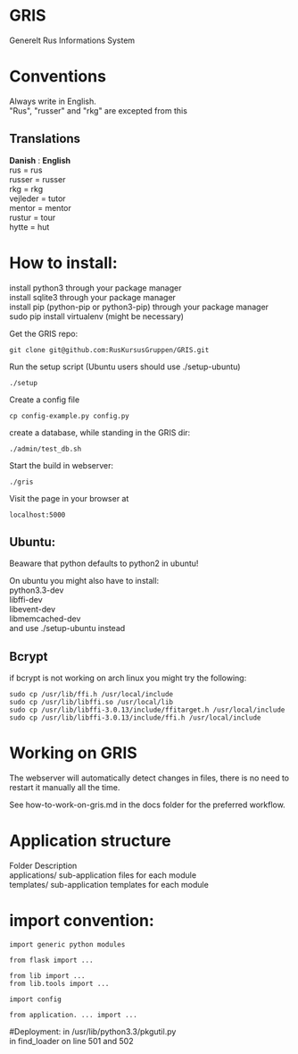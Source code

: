 GRIS
====

Generelt Rus Informations System

# Conventions  
Always write in English.  
"Rus", "russer" and "rkg" are excepted from this  

## Translations
**Danish** : **English**  
rus      = rus  
russer   = russer  
rkg      = rkg  
vejleder = tutor  
mentor   = mentor  
rustur   = tour  
hytte    = hut  


# How to install:
install python3 through your package manager  
install sqlite3 through your package manager  
install pip (python-pip or python3-pip) through your package manager  
sudo pip install virtualenv (might be necessary)  

Get the GRIS repo:
```
git clone git@github.com:RusKursusGruppen/GRIS.git
```

Run the setup script (Ubuntu users should use ./setup-ubuntu)
```
./setup
```

Create a config file
```
cp config-example.py config.py
```

create a database, while standing in the GRIS dir:
```
./admin/test_db.sh
```

Start the build in webserver:
```
./gris
```

Visit the page in your browser at
```
localhost:5000
```

## Ubuntu:
Beaware that python defaults to python2 in ubuntu!

On ubuntu you might also have to install:  
python3.3-dev  
libffi-dev  
libevent-dev  
libmemcached-dev  
and use ./setup-ubuntu instead  

## Bcrypt
if bcrypt is not working on arch linux you might try the following:
```
sudo cp /usr/lib/ffi.h /usr/local/include
sudo cp /usr/lib/libffi.so /usr/local/lib
sudo cp /usr/lib/libffi-3.0.13/include/ffitarget.h /usr/local/include
sudo cp /usr/lib/libffi-3.0.13/include/ffi.h /usr/local/include
```

# Working on GRIS
The webserver will automatically detect changes in files, there is no need to restart it manually all the time.

See how-to-work-on-gris.md in the docs folder for the preferred workflow.  

# Application structure
Folder                      Description  
applications/               sub-application files for each module  
templates/<application>     sub-application templates for each module  


# import convention:
```
import generic python modules

from flask import ...

from lib import ...
from lib.tools import ...

import config

from application. ... import ...
```


#Deployment:
in /usr/lib/python3.3/pkgutil.py  
in find_loader on line 501 and 502  
